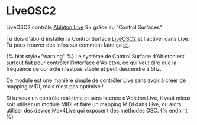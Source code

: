 # LiveOSC2

LiveOSC2 contrôle [Ableton Live](https://www.ableton.com/en/) 9+ grâce au "Control Surfaces"

Tu dois d'abord installer la Control Surface [LiveOSC2 ](https://github.com/stufisher/LiveOSC2)et l'activer dans Live. Tu peux trouver des infos sur comment faire ça [ici](https://github.com/stufisher/LiveOSC2).

{% hint style="warning" %}
Le système de Control Surface d'Ableton est surtout fait pour contrôler l'interface d'Ableton, ce qui veut dire que la fréquence de contrôle n'estpas stable et peut descendre à 5hz.

Ce module est une manière simple de contrôler Live sans avoir à créer de mapping MIDI, mais n'est pas optimisé !

Si tu veux un contrôle real-time et sans latence d'Ableton Live, il vaut mieux soit utiliser un module MIDI et faire un mapping MIDI dans Live, ou alors utiliser des device Max4Live qui exposent des méthodes OSC.
{% endhint %}

